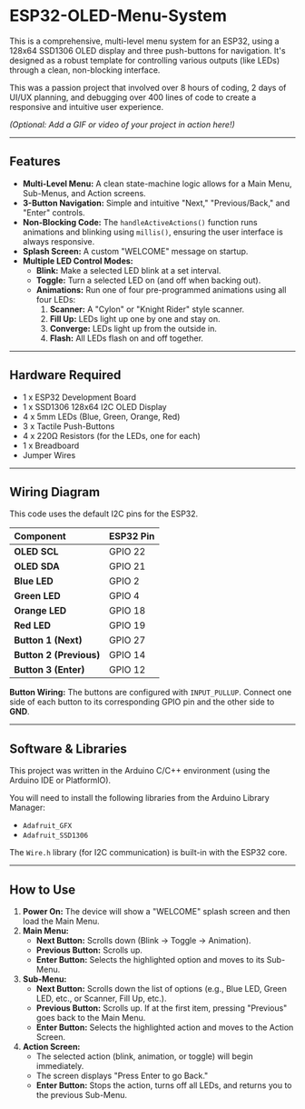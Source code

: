 # ESP32-OLED-Menu-System

This is a comprehensive, multi-level menu system for an ESP32, using a 128x64 SSD1306 OLED display and three push-buttons for navigation. It's designed as a robust template for controlling various outputs (like LEDs) through a clean, non-blocking interface.

This was a passion project that involved over 8 hours of coding, 2 days of UI/UX planning, and debugging over 400 lines of code to create a responsive and intuitive user experience.

*(Optional: Add a GIF or video of your project in action here!)*

---

## Features

* **Multi-Level Menu:** A clean state-machine logic allows for a Main Menu, Sub-Menus, and Action screens.
* **3-Button Navigation:** Simple and intuitive "Next," "Previous/Back," and "Enter" controls.
* **Non-Blocking Code:** The `handleActiveActions()` function runs animations and blinking using `millis()`, ensuring the user interface is always responsive.
* **Splash Screen:** A custom "WELCOME" message on startup.
* **Multiple LED Control Modes:**
    * **Blink:** Make a selected LED blink at a set interval.
    * **Toggle:** Turn a selected LED on (and off when backing out).
    * **Animations:** Run one of four pre-programmed animations using all four LEDs:
        1.  **Scanner:** A "Cylon" or "Knight Rider" style scanner.
        2.  **Fill Up:** LEDs light up one by one and stay on.
        3.  **Converge:** LEDs light up from the outside in.
        4.  **Flash:** All LEDs flash on and off together.

---

## Hardware Required

* 1 x ESP32 Development Board
* 1 x SSD1306 128x64 I2C OLED Display
* 4 x 5mm LEDs (Blue, Green, Orange, Red)
* 3 x Tactile Push-Buttons
* 4 x 220Ω Resistors (for the LEDs, one for each)
* 1 x Breadboard
* Jumper Wires

---

## Wiring Diagram

This code uses the default I2C pins for the ESP32.

| Component | ESP32 Pin |
| :--- | :--- |
| **OLED SCL** | GPIO 22 |
| **OLED SDA** | GPIO 21 |
| **Blue LED** | GPIO 2 |
| **Green LED** | GPIO 4 |
| **Orange LED**| GPIO 18 |
| **Red LED** | GPIO 19 |
| **Button 1 (Next)** | GPIO 27 |
| **Button 2 (Previous)** | GPIO 14 |
| **Button 3 (Enter)** | GPIO 12 |

**Button Wiring:** The buttons are configured with `INPUT_PULLUP`. Connect one side of each button to its corresponding GPIO pin and the other side to **GND**.

---

## Software & Libraries

This project was written in the Arduino C/C++ environment (using the Arduino IDE or PlatformIO).

You will need to install the following libraries from the Arduino Library Manager:
* `Adafruit_GFX`
* `Adafruit_SSD1306`

The `Wire.h` library (for I2C communication) is built-in with the ESP32 core.

---

## How to Use

1.  **Power On:** The device will show a "WELCOME" splash screen and then load the Main Menu.
2.  **Main Menu:**
    * **Next Button:** Scrolls down (Blink -> Toggle -> Animation).
    * **Previous Button:** Scrolls up.
    * **Enter Button:** Selects the highlighted option and moves to its Sub-Menu.
3.  **Sub-Menu:**
    * **Next Button:** Scrolls down the list of options (e.g., Blue LED, Green LED, etc., or Scanner, Fill Up, etc.).
    * **Previous Button:** Scrolls up. If at the first item, pressing "Previous" goes back to the Main Menu.
    * **Enter Button:** Selects the highlighted action and moves to the Action Screen.
4.  **Action Screen:**
    * The selected action (blink, animation, or toggle) will begin immediately.
    * The screen displays "Press Enter to go Back."
    * **Enter Button:** Stops the action, turns off all LEDs, and returns you to the previous Sub-Menu.
